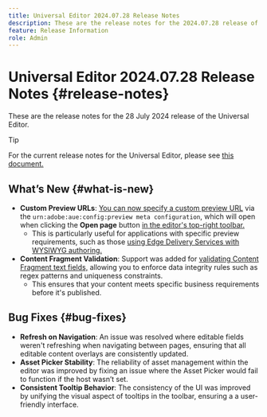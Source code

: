 ```yaml
---
title: Universal Editor 2024.07.28 Release Notes
description: These are the release notes for the 2024.07.28 release of the Universal Editor.
feature: Release Information
role: Admin
---
```


# Universal Editor 2024.07.28 Release Notes {#release-notes}

These are the release notes for the 28 July 2024 release of the Universal Editor.

>[!TIP]
>
>For the current release notes for the Universal Editor, please see [this document.](/help/release-notes/universal-editor/current.md)

## What’s New {#what-is-new}

* **Custom Preview URLs**: [You can now specify a custom preview URL](/help/implementing/universal-editor/customizing.md#custom-preview-urls) via the `urn:adobe:aue:config:preview meta configuration`, which will open when clicking the **Open page** button [in the editor's top-right toolbar.](/help/sites-cloud/authoring/universal-editor/navigation.md#universal-editor-toolbar)
  * This is particularly useful for applications with specific preview requirements, such as those [using Edge Delivery Services with WYSIWYG authoring.](/help/edge/wysiwyg-authoring/authoring.md)
* **Content Fragment Validation**: Support was added for [validating Content Fragment text fields,](/help/assets/content-fragments/content-fragments-models.md#validation) allowing you to enforce data integrity rules such as regex patterns and uniqueness constraints.
  * This ensures that your content meets specific business requirements before it's published.

## Bug Fixes {#bug-fixes}

* **Refresh on Navigation**: An issue was resolved where editable fields weren't refreshing when navigating between pages, ensuring that all editable content overlays are consistently updated.
* **Asset Picker Stability**: The reliability of asset management within the editor was improved by fixing an issue where the Asset Picker would fail to function if the host wasn’t set.
* **Consistent Tooltip Behavior**: The consistency of the UI was improved by unifying the visual aspect of tooltips in the toolbar, ensuring a a user-friendly interface.
